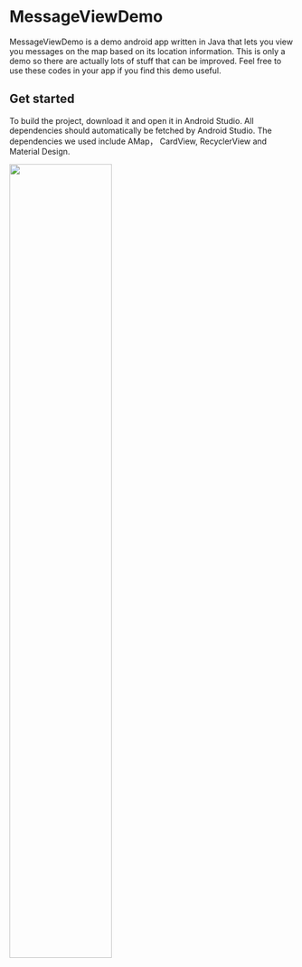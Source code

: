 # MessageViewDemo

MessageViewDemo is a demo android app written in Java that lets you view you messages on the map based on its location information. This is only a demo so there are actually lots of stuff that can be improved. Feel free to use these codes in your app if you find this demo useful.

## Get started

To build the project, download it and open it in Android Studio. All dependencies should automatically be fetched by Android Studio. The dependencies we used include AMap， CardView, RecyclerView and Material Design.

<img src="https://github.com/gjgjh/MessageViewDemo/blob/master/support_files/ScreenRecord.gif" width = 60% height = 60% />
